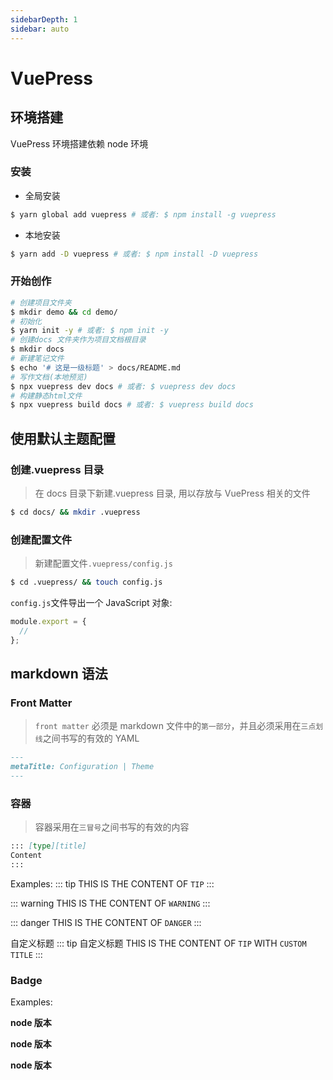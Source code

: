 ```yaml
---
sidebarDepth: 1
sidebar: auto
---
```


# VuePress

## 环境搭建

VuePress 环境搭建依赖 node 环境

### 安装

- 全局安装

```bash
$ yarn global add vuepress # 或者: $ npm install -g vuepress
```

- 本地安装

```bash
$ yarn add -D vuepress # 或者: $ npm install -D vuepress
```

### 开始创作

```bash
# 创建项目文件夹
$ mkdir demo && cd demo/
# 初始化
$ yarn init -y # 或者: $ npm init -y
# 创建docs 文件夹作为项目文档根目录
$ mkdir docs
# 新建笔记文件
$ echo '# 这是一级标题' > docs/README.md
# 写作文档(本地预览)
$ npx vuepress dev docs # 或者: $ vuepress dev docs
# 构建静态html文件
$ npx vuepress build docs # 或者: $ vuepress build docs
```

## 使用默认主题配置

### 创建.vuepress 目录

> 在 docs 目录下新建.vuepress 目录, 用以存放与 VuePress 相关的文件

```bash
$ cd docs/ && mkdir .vuepress
```

### 创建配置文件

> 新建配置文件`.vuepress/config.js`

```bash
$ cd .vuepress/ && touch config.js
```

`config.js`文件导出一个 JavaScript 对象:

```js
module.export = {
  //
};
```

## markdown 语法

### Front Matter

> `front matter` 必须是 markdown 文件中的`第一部分`，并且必须采用在`三点划线`之间书写的有效的 YAML

```markdown
---
metaTitle: Configuration | Theme
---
```

### 容器

> 容器采用在`三冒号`之间书写的有效的内容

```markdown
::: [type][title]
Content
:::
```

Examples:
::: tip
THIS IS THE CONTENT OF `TIP`
:::

::: warning
THIS IS THE CONTENT OF `WARNING`
:::

::: danger
THIS IS THE CONTENT OF `DANGER`
:::

自定义标题
::: tip 自定义标题
THIS IS THE CONTENT OF `TIP` WITH `CUSTOM TITLE`
:::

### Badge

Examples:

**node 版本** <Badge text="> 6.9.1" vertical="top"/>

**node 版本** <Badge text="> 6.9.1" vertical="middle"/>

**node 版本** <Badge text="> 6.9.1" vertical="bottom"/>
